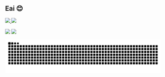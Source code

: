   ## Eai 😊 
<div>
  <a href="https://github.com/gabibizy">
  <img height="140em" src="https://github-readme-stats.vercel.app/api?username=gabibizy&show_icons=true&theme=dracula&include_all_commits=true&count_private=true"/>
  <img height="140em" src="https://github-readme-stats.vercel.app/api/top-langs/?username=gabibizy&layout=compact&langs_count=7&theme=dracula"/>
</div>
 <div style="display: inline_block"><br>
  <a href="https://www.linkedin.com/in/gabriela-maria/" target="_blank"><img src="https://img.shields.io/badge/-LinkedIn-%230077B5?style=for-the-badge&logo=linkedin&logoColor=white" target="_blank"></a>
  <a href="http://instagram.com/gabibizy" target="_blank"><img src="https://img.shields.io/badge/-Instagram-%23E4405F?style=for-the-badge&logo=instagram&logoColor=white" target="_blank"></a>
 
  ![Snake animation](https://github.com/gabibizy/gabibizy/blob/output/github-contribution-grid-snake.svg)
  
</div>


